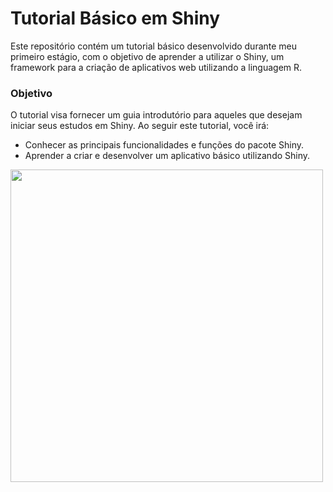 # Tutorial Básico em Shiny

Este repositório contém um tutorial básico desenvolvido durante meu primeiro estágio, com o objetivo de aprender a utilizar o Shiny, um framework para a criação de aplicativos web utilizando a linguagem R.

### Objetivo
O tutorial visa fornecer um guia introdutório para aqueles que desejam iniciar seus estudos em Shiny. Ao seguir este tutorial, você irá:

* Conhecer as principais funcionalidades e funções do pacote Shiny.
* Aprender a criar e desenvolver um aplicativo básico utilizando Shiny.

<div>
    <img src="https://github.com/user-attachments/assets/86f8baaa-a29b-419b-b13f-447dd8a63e84" width="500" align="center">
</div>
